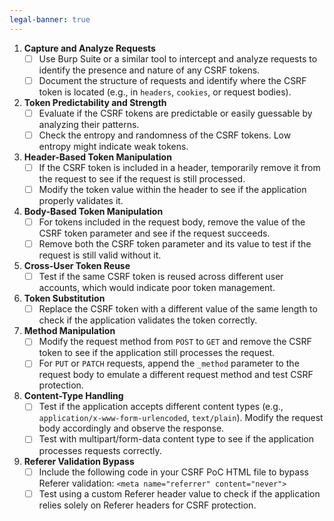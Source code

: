 ```yaml
---
legal-banner: true
---
```


1. **Capture and Analyze Requests**
	- [ ] Use Burp Suite or a similar tool to intercept and analyze requests to identify the presence and nature of any CSRF tokens.
	- [ ] Document the structure of requests and identify where the CSRF token is located (e.g., in `headers`, `cookies`, or request bodies).
2. **Token Predictability and Strength**
	- [ ] Evaluate if the CSRF tokens are predictable or easily guessable by analyzing their patterns.
	- [ ] Check the entropy and randomness of the CSRF tokens. Low entropy might indicate weak tokens.
3. **Header-Based Token Manipulation**
	- [ ] If the CSRF token is included in a header, temporarily remove it from the request to see if the request is still processed.
	- [ ] Modify the token value within the header to see if the application properly validates it.
4. **Body-Based Token Manipulation**
	- [ ] For tokens included in the request body, remove the value of the CSRF token parameter and see if the request succeeds.
	- [ ] Remove both the CSRF token parameter and its value to test if the request is still valid without it.
5. **Cross-User Token Reuse**
	- [ ] Test if the same CSRF token is reused across different user accounts, which would indicate poor token management.
6. **Token Substitution**
	- [ ] Replace the CSRF token with a different value of the same length to check if the application validates the token correctly.
7. **Method Manipulation**
	- [ ] Modify the request method from `POST` to `GET` and remove the CSRF token to see if the application still processes the request.
	- [ ] For `PUT` or `PATCH` requests, append the `_method` parameter to the request body to emulate a different request method and test CSRF protection.
8. **Content-Type Handling**
	- [ ] Test if the application accepts different content types (e.g., `application/x-www-form-urlencoded`, `text/plain`). Modify the request body accordingly and observe the response.
	- [ ] Test with multipart/form-data content type to see if the application processes requests correctly.
9. **Referer Validation Bypass**
	- [ ] Include the following code in your CSRF PoC HTML file to bypass Referer validation:
	`<meta name="referrer" content="never">`
	- [ ] Test using a custom Referer header value to check if the application relies solely on Referer headers for CSRF protection.